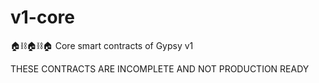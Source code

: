 # v1-core
 🏠⛓🏠⛓🏠 Core smart contracts of Gypsy v1


THESE CONTRACTS ARE INCOMPLETE AND NOT PRODUCTION READY

